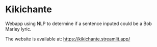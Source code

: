 # Kikichante

Webapp using NLP to determine if a sentence inputed could be a Bob Marley lyric.

The website is available at: https://kikichante.streamlit.app/
